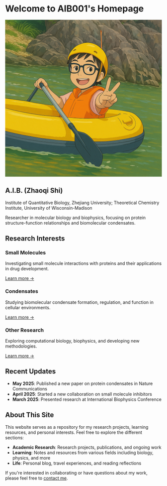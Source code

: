 # Welcome to AIB001's Homepage

<div class="compact-profile">
  <img src="img/profile.png" alt="AIB001 Profile" class="compact-profile-image">
  <div class="compact-profile-content">
    <h2>A.I.B. (Zhaoqi Shi)</h2>
    <p>
      Institute of Quantitative Biology, Zhejiang University; Theoretical Chemistry Institute, University of Wisconsin-Madison
    </p>
    <p>
      Researcher in molecular biology and biophysics, focusing on protein structure-function relationships and biomolecular condensates.
    </p>
  </div>
</div>


## Research Interests

<div class="feature-section">
  <div class="feature-card">
    <h3 class="feature-title">Small Molecules</h3>
    <p>Investigating small molecule interactions with proteins and their applications in drug development.</p>
    <a href="research/small-molecules/LigTraj_Software_Database/">Learn more →</a>
  </div>

  <div class="feature-card">
    <h3 class="feature-title">Condensates</h3>
    <p>Studying biomolecular condensate formation, regulation, and function in cellular environments.</p>
    <a href="research/condensates/FUS_PLD_Droplet/">Learn more →</a>
  </div>

  <div class="feature-card">
    <h3 class="feature-title">Other Research</h3>
    <p>Exploring computational biology, biophysics, and developing new methodologies.</p>
    <a href="research/others/collaborative/">Learn more →</a>
  </div>
</div>

## Recent Updates

- **May 2025**: Published a new paper on protein condensates in Nature Communications
- **April 2025**: Started a new collaboration on small molecule inhibitors
- **March 2025**: Presented research at International Biophysics Conference

## About This Site

This website serves as a repository for my research projects, learning resources, and personal interests. Feel free to explore the different sections:

- **Academic Research**: Research projects, publications, and ongoing work
- **Learning**: Notes and resources from various fields including biology, physics, and more
- **Life**: Personal blog, travel experiences, and reading reflections

If you're interested in collaborating or have questions about my work, please feel free to [contact me](aib.zhaoqishi@gmail.com).
